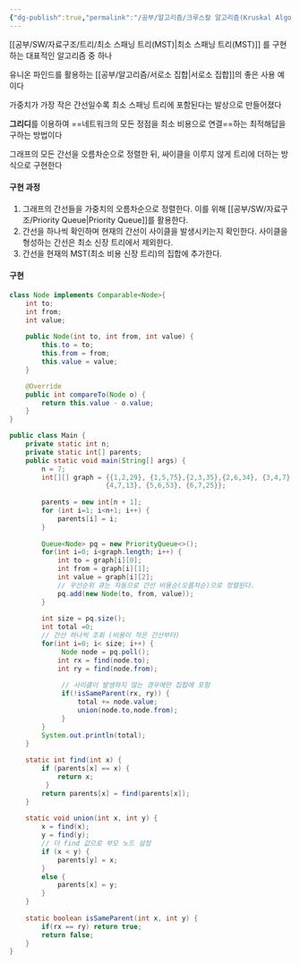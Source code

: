 ```yaml
---
{"dg-publish":true,"permalink":"/공부/알고리즘/크루스칼 알고리즘(Kruskal Algorithm)/","dgPassFrontmatter":true}
---
```


[[공부/SW/자료구조/트리/최소 스패닝 트리(MST)\|최소 스패닝 트리(MST)]] 를 구현하는 대표적인 알고리즘 중 하나

유니온 파인드를 활용하는 [[공부/알고리즘/서로소 집합\|서로소 집합]]의 좋은 사용 예이다

가중치가 가장 작은 간선일수록 최소 스패닝 트리에 포함된다는 발상으로 만들어졌다

**그리디**를 이용하여 ==네트워크의 모든 정점을 최소 비용으로 연결==하는 최적해답을 구하는 방법이다

그래프의 모든 간선을 오름차순으로 정렬한 뒤, 싸이클을 이루지 않게 트리에 더하는 방식으로 구현한다

#### 구현 과정
1. 그래프의 간선들을 가중치의 오름차순으로 정렬한다. 이를 위해 [[공부/SW/자료구조/Priority Queue\|Priority Queue]]를 활용한다.
2. 간선을 하나씩 확인하며 현재의 간선이 사이클을 발생시키는지 확인한다. 사이클을 형성하는 간선은 최소 신장 트리에서 제외한다.
3. 간선을 현재의 MST(최소 비용 신장 트리)의 집합에 추가한다.

#### 구현
```java
class Node implements Comparable<Node>{
	int to;
	int from;
	int value;
	
	public Node(int to, int from, int value) {
		this.to = to;
		this.from = from;
		this.value = value;
	}

	@Override
	public int compareTo(Node o) {
		return this.value - o.value;
	}
}

public class Main {
	private static int n; 	
	private static int[] parents;
	public static void main(String[] args) {
		n = 7; 
		int[][] graph = {{1,2,29}, {1,5,75},{2,3,35},{2,6,34}, {3,4,7},{4,6,23},
						{4,7,13}, {5,6,53}, {6,7,25}};
                        
		parents = new int[n + 1];
		for (int i=1; i<n+1; i++) { 
			parents[i] = i; 
		} 
        
		Queue<Node> pq = new PriorityQueue<>();
		for(int i=0; i<graph.length; i++) {
			int to = graph[i][0];
			int from = graph[i][1];
			int value = graph[i][2];
			// 우선순위 큐는 자동으로 간선 비용순(오름차순)으로 정렬된다.
			pq.add(new Node(to, from, value));			
		}
		
		int size = pq.size();
		int total =0;
		// 간선 하나씩 조회 (비용이 작은 간선부터)
		for(int i=0; i< size; i++) {
			 Node node = pq.poll();
			int rx = find(node.to);
			int ry = find(node.from);
			 
			 // 사이클이 발생하지 않는 경우에만 집합에 포함 
			 if(!isSameParent(rx, ry)) {
				 total += node.value;
				 union(node.to,node.from);
			 }
		}
		System.out.println(total);
	}
	
	static int find(int x) { 
		if (parents[x] == x) { 
			return x; 
	     } 
		return parents[x] = find(parents[x]);
	} 
	     
	static void union(int x, int y) {
		x = find(x); 
		y = find(y); 
		// 더 find 값으로 부모 노드 설정
	    if (x < y) { 
	    	parents[y] = x; 
	    } 
	    else { 
	    	parents[x] = y; 
	    } 
	}
	
	static boolean isSameParent(int x, int y) {
		if(rx == ry) return true;
		return false;
	} 
}
```